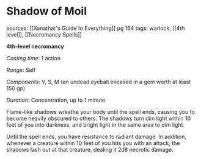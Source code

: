 # Shadow of Moil
sources: [[Xanathar's Guide to Everything]] pg 164
tags: warlock, [[4th level]], [[Necromancy Spells]]

**4th-level necromancy**

*Casting time*: 1 action

*Range*: Self

*Components*: V, S, M (an undead eyeball encased in a gem worth at least 150 gp)

*Duration*: Concentration, up to 1 minute

Flame-like shadows wreathe your body until the spell ends, causing you to become heavily obscured to others. The shadows turn dim light within 10 feet of you into darkness, and bright light in the same area to dim light.

Until the spell ends, you have resistance to radiant damage. In addition, whenever a creature within 10 feet of you hits you with an attack, the shadows lash out at that creature, dealing it 2d8 necrotic damage.
